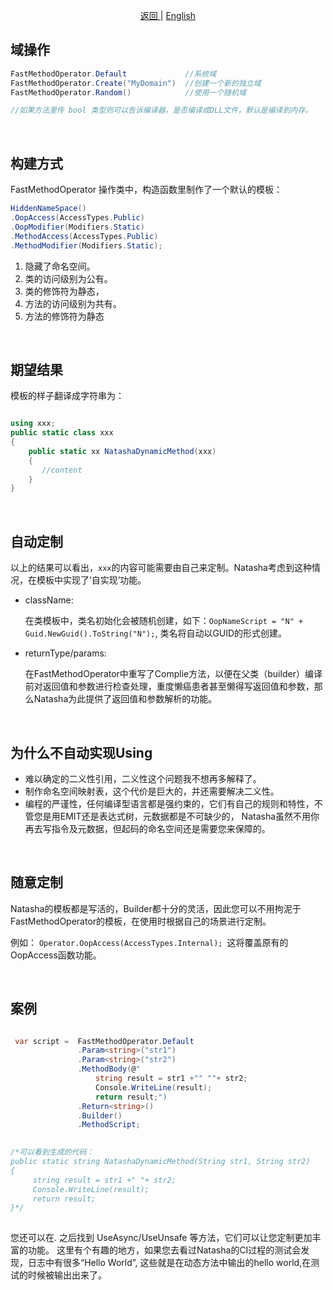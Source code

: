 <p align="center">
 <a href="https://natasha.dotnetcore.xyz/"> 返回 </a> |  <a href="https://natasha.dotnetcore.xyz/en/method/fast-method.html"> English </a>
</p> 

## 域操作

```C#
FastMethodOperator.Default             //系统域
FastMethodOperator.Create("MyDomain")  //创建一个新的独立域
FastMethodOperator.Random()            //使用一个随机域

//如果方法里传 bool 类型则可以告诉编译器，是否编译成DLL文件，默认是编译到内存。
```
<br/> 


## 构建方式

FastMethodOperator 操作类中，构造函数里制作了一个默认的模板：  

```C#
HiddenNameSpace()
.OopAccess(AccessTypes.Public)
.OopModifier(Modifiers.Static)
.MethodAccess(AccessTypes.Public)
.MethodModifier(Modifiers.Static);
```

1. 隐藏了命名空间。
1. 类的访问级别为公有。
1. 类的修饰符为静态，
1. 方法的访问级别为共有。
1. 方法的修饰符为静态  

<br/> 

## 期望结果  

模板的样子翻译成字符串为：
```C#

using xxx;
public static class xxx 
{
    public static xx NatashaDynamicMethod(xxx)
    {
       //content
    }
}

```

<br/> 

## 自动定制

以上的结果可以看出，`xxx`的内容可能需要由自己来定制。Natasha考虑到这种情况，在模板中实现了‘自实现’功能。

- className: 

  在类模板中，类名初始化会被随机创建，如下：`OopNameScript = "N" + Guid.NewGuid().ToString("N");`, 类名将自动以GUID的形式创建。
  
- returnType/params:

  在FastMethodOperator中重写了Complie<T>方法，以便在父类（builder）编译前对返回值和参数进行检查处理，重度懒癌患者甚至懒得写返回值和参数，那么Natasha为此提供了返回值和参数解析的功能。
 
 
<br/> 

 ## 为什么不自动实现Using

 - 难以确定的二义性引用，二义性这个问题我不想再多解释了。
 - 制作命名空间映射表，这个代价是巨大的，并还需要解决二义性。
 - 编程的严谨性，任何编译型语言都是强约束的，它们有自己的规则和特性，不管您是用EMIT还是表达式树，元数据都是不可缺少的，
 Natasha虽然不用你再去写指令及元数据，但起码的命名空间还是需要您来保障的。
 
 
<br/> 

## 随意定制

Natasha的模板都是写活的，Builder都十分的灵活，因此您可以不用拘泥于FastMethodOperator的模板，在使用时根据自己的场景进行定制。  

例如：
`Operator.OopAccess(AccessTypes.Internal); `这将覆盖原有的OopAccess函数功能。

 
<br/> 

## 案例
 
```C#

 var script =  FastMethodOperator.Default
               .Param<string>("str1")
               .Param<string>("str2")
               .MethodBody(@"
                   string result = str1 +"" ""+ str2;
                   Console.WriteLine(result);
                   return result;")
               .Return<string>()
               .Builder()
               .MethodScript;

            
/*可以看到生成的代码：
public static string NatashaDynamicMethod(String str1, String str2)
{
     string result = str1 +" "+ str2;
     Console.WriteLine(result);
     return result;
}*/
            
```

您还可以在. 之后找到 UseAsync/UseUnsafe 等方法，它们可以让您定制更加丰富的功能。
这里有个有趣的地方，如果您去看过Natasha的CI过程的测试会发现，日志中有很多“Hello World”,
这些就是在动态方法中输出的hello world,在测试的时候被输出出来了。
